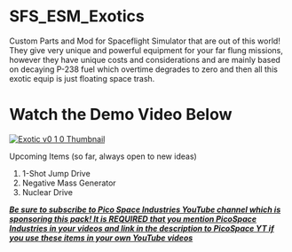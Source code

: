 # SFS_ESM_Exotics
Custom Parts and Mod for Spaceflight Simulator that are out of this world! They give very unique and powerful equipment for your far flung missions, however they have unique costs and considerations and are mainly based on decaying P-238 fuel which overtime degrades to zero and then all this exotic equip is just floating space trash.

# Watch the Demo Video Below

[![Exotic v0 1 0 Thumbnail](https://user-images.githubusercontent.com/109048742/181422750-83743735-78ec-4470-8bfb-a10d67ec396c.jpg)](https://www.youtube.com/watch?v=tyuf-cNEe9c)

Upcoming Items (so far, always open to new ideas)
1. 1-Shot Jump Drive
2. Negative Mass Generator
3. Nuclear Drive

[**_Be sure to subscribe to Pico Space Industries YouTube channel which is sponsoring this pack! It is REQUIRED that you mention PicoSpace Industries in your videos and link in the description to PicoSpace YT if you use these items in your own YouTube videos_**](https://www.youtube.com/channel/UCgPjBqQ1IptrZai4oLVZrXA/?sub_confirmation=1)
